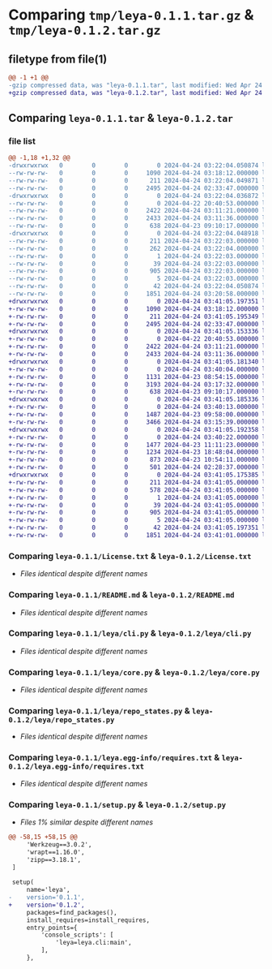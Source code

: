 # Comparing `tmp/leya-0.1.1.tar.gz` & `tmp/leya-0.1.2.tar.gz`

## filetype from file(1)

```diff
@@ -1 +1 @@
-gzip compressed data, was "leya-0.1.1.tar", last modified: Wed Apr 24 03:22:04 2024, max compression
+gzip compressed data, was "leya-0.1.2.tar", last modified: Wed Apr 24 03:41:05 2024, max compression
```

## Comparing `leya-0.1.1.tar` & `leya-0.1.2.tar`

### file list

```diff
@@ -1,18 +1,32 @@
-drwxrwxrwx   0        0        0        0 2024-04-24 03:22:04.050874 leya-0.1.1/
--rw-rw-rw-   0        0        0     1090 2024-04-24 03:18:12.000000 leya-0.1.1/License.txt
--rw-rw-rw-   0        0        0      211 2024-04-24 03:22:04.049871 leya-0.1.1/PKG-INFO
--rw-rw-rw-   0        0        0     2495 2024-04-24 02:33:47.000000 leya-0.1.1/README.md
-drwxrwxrwx   0        0        0        0 2024-04-24 03:22:04.036872 leya-0.1.1/leya/
--rw-rw-rw-   0        0        0        0 2024-04-22 20:40:53.000000 leya-0.1.1/leya/__init__.py
--rw-rw-rw-   0        0        0     2422 2024-04-24 03:11:21.000000 leya-0.1.1/leya/cli.py
--rw-rw-rw-   0        0        0     2433 2024-04-24 03:11:36.000000 leya-0.1.1/leya/core.py
--rw-rw-rw-   0        0        0      638 2024-04-23 09:10:17.000000 leya-0.1.1/leya/repo_states.py
-drwxrwxrwx   0        0        0        0 2024-04-24 03:22:04.048918 leya-0.1.1/leya.egg-info/
--rw-rw-rw-   0        0        0      211 2024-04-24 03:22:03.000000 leya-0.1.1/leya.egg-info/PKG-INFO
--rw-rw-rw-   0        0        0      262 2024-04-24 03:22:04.000000 leya-0.1.1/leya.egg-info/SOURCES.txt
--rw-rw-rw-   0        0        0        1 2024-04-24 03:22:03.000000 leya-0.1.1/leya.egg-info/dependency_links.txt
--rw-rw-rw-   0        0        0       39 2024-04-24 03:22:03.000000 leya-0.1.1/leya.egg-info/entry_points.txt
--rw-rw-rw-   0        0        0      905 2024-04-24 03:22:03.000000 leya-0.1.1/leya.egg-info/requires.txt
--rw-rw-rw-   0        0        0        5 2024-04-24 03:22:03.000000 leya-0.1.1/leya.egg-info/top_level.txt
--rw-rw-rw-   0        0        0       42 2024-04-24 03:22:04.050874 leya-0.1.1/setup.cfg
--rw-rw-rw-   0        0        0     1851 2024-04-24 03:20:58.000000 leya-0.1.1/setup.py
+drwxrwxrwx   0        0        0        0 2024-04-24 03:41:05.197351 leya-0.1.2/
+-rw-rw-rw-   0        0        0     1090 2024-04-24 03:18:12.000000 leya-0.1.2/License.txt
+-rw-rw-rw-   0        0        0      211 2024-04-24 03:41:05.195349 leya-0.1.2/PKG-INFO
+-rw-rw-rw-   0        0        0     2495 2024-04-24 02:33:47.000000 leya-0.1.2/README.md
+drwxrwxrwx   0        0        0        0 2024-04-24 03:41:05.153336 leya-0.1.2/leya/
+-rw-rw-rw-   0        0        0        0 2024-04-22 20:40:53.000000 leya-0.1.2/leya/__init__.py
+-rw-rw-rw-   0        0        0     2422 2024-04-24 03:11:21.000000 leya-0.1.2/leya/cli.py
+-rw-rw-rw-   0        0        0     2433 2024-04-24 03:11:36.000000 leya-0.1.2/leya/core.py
+drwxrwxrwx   0        0        0        0 2024-04-24 03:41:05.181340 leya-0.1.2/leya/processors/
+-rw-rw-rw-   0        0        0        0 2024-04-24 03:40:04.000000 leya-0.1.2/leya/processors/__init__.py
+-rw-rw-rw-   0        0        0     1131 2024-04-23 08:54:15.000000 leya-0.1.2/leya/processors/file_processor.py
+-rw-rw-rw-   0        0        0     3193 2024-04-24 03:17:32.000000 leya-0.1.2/leya/processors/repo_processor.py
+-rw-rw-rw-   0        0        0      638 2024-04-23 09:10:17.000000 leya-0.1.2/leya/repo_states.py
+drwxrwxrwx   0        0        0        0 2024-04-24 03:41:05.185336 leya-0.1.2/leya/services/
+-rw-rw-rw-   0        0        0        0 2024-04-24 03:40:13.000000 leya-0.1.2/leya/services/__init__.py
+-rw-rw-rw-   0        0        0     1487 2024-04-23 09:58:00.000000 leya-0.1.2/leya/services/openai.py
+-rw-rw-rw-   0        0        0     3466 2024-04-24 03:15:39.000000 leya-0.1.2/leya/services/pincecone.py
+drwxrwxrwx   0        0        0        0 2024-04-24 03:41:05.192358 leya-0.1.2/leya/utils/
+-rw-rw-rw-   0        0        0        0 2024-04-24 03:40:22.000000 leya-0.1.2/leya/utils/__init__.py
+-rw-rw-rw-   0        0        0     1477 2024-04-23 11:11:23.000000 leya-0.1.2/leya/utils/condense_file.py
+-rw-rw-rw-   0        0        0     1234 2024-04-23 18:48:04.000000 leya-0.1.2/leya/utils/embedPrompt.py
+-rw-rw-rw-   0        0        0      873 2024-04-23 10:54:11.000000 leya-0.1.2/leya/utils/format_text.py
+-rw-rw-rw-   0        0        0      501 2024-04-24 02:28:37.000000 leya-0.1.2/leya/utils/set_enivronment_variables.py
+drwxrwxrwx   0        0        0        0 2024-04-24 03:41:05.175385 leya-0.1.2/leya.egg-info/
+-rw-rw-rw-   0        0        0      211 2024-04-24 03:41:05.000000 leya-0.1.2/leya.egg-info/PKG-INFO
+-rw-rw-rw-   0        0        0      578 2024-04-24 03:41:05.000000 leya-0.1.2/leya.egg-info/SOURCES.txt
+-rw-rw-rw-   0        0        0        1 2024-04-24 03:41:05.000000 leya-0.1.2/leya.egg-info/dependency_links.txt
+-rw-rw-rw-   0        0        0       39 2024-04-24 03:41:05.000000 leya-0.1.2/leya.egg-info/entry_points.txt
+-rw-rw-rw-   0        0        0      905 2024-04-24 03:41:05.000000 leya-0.1.2/leya.egg-info/requires.txt
+-rw-rw-rw-   0        0        0        5 2024-04-24 03:41:05.000000 leya-0.1.2/leya.egg-info/top_level.txt
+-rw-rw-rw-   0        0        0       42 2024-04-24 03:41:05.197351 leya-0.1.2/setup.cfg
+-rw-rw-rw-   0        0        0     1851 2024-04-24 03:41:01.000000 leya-0.1.2/setup.py
```

### Comparing `leya-0.1.1/License.txt` & `leya-0.1.2/License.txt`

 * *Files identical despite different names*

### Comparing `leya-0.1.1/README.md` & `leya-0.1.2/README.md`

 * *Files identical despite different names*

### Comparing `leya-0.1.1/leya/cli.py` & `leya-0.1.2/leya/cli.py`

 * *Files identical despite different names*

### Comparing `leya-0.1.1/leya/core.py` & `leya-0.1.2/leya/core.py`

 * *Files identical despite different names*

### Comparing `leya-0.1.1/leya/repo_states.py` & `leya-0.1.2/leya/repo_states.py`

 * *Files identical despite different names*

### Comparing `leya-0.1.1/leya.egg-info/requires.txt` & `leya-0.1.2/leya.egg-info/requires.txt`

 * *Files identical despite different names*

### Comparing `leya-0.1.1/setup.py` & `leya-0.1.2/setup.py`

 * *Files 1% similar despite different names*

```diff
@@ -58,15 +58,15 @@
     'Werkzeug==3.0.2',
     'wrapt==1.16.0',
     'zipp==3.18.1',
 ]
 
 setup(
     name='leya',
-    version='0.1.1',
+    version='0.1.2',
     packages=find_packages(),
     install_requires=install_requires,
     entry_points={
         'console_scripts': [
             'leya=leya.cli:main',
         ],
     },
```

